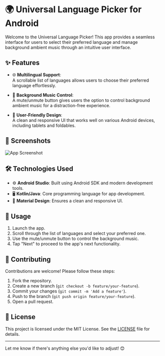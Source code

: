 # 🌍 Universal Language Picker for Android  

Welcome to the Universal Language Picker! This app provides a seamless interface for users to select their preferred language and manage background ambient music through an intuitive user interface.  

## ✨ Features  
- 🌐 **Multilingual Support**:  
  A scrollable list of languages allows users to choose their preferred language effortlessly.  

- 🎵 **Background Music Control**:  
  A mute/unmute button gives users the option to control background ambient music for a distraction-free experience.  

- 📱 **User-Friendly Design**:  
  A clean and responsive UI that works well on various Android devices, including tablets and foldables.  

## 📸 Screenshots  
![App Screenshot](https://snipboard.io/94uV1m.jpg)  

## 🛠️ Technologies Used  
- ⚙️ **Android Studio**: Built using Android SDK and modern development tools.  
- 🖥️ **Kotlin/Java**: Core programming language for app development.  
- 🎨 **Material Design**: Ensures a clean and responsive UI.  

## 🚀 Usage  
1. Launch the app.  
2. Scroll through the list of languages and select your preferred one.  
3. Use the mute/unmute button to control the background music.  
4. Tap "Next" to proceed to the app's next functionality.  

## 🤝 Contributing  
Contributions are welcome! Please follow these steps:  
1. Fork the repository.  
2. Create a new branch (`git checkout -b feature/your-feature`).  
3. Commit your changes (`git commit -m 'Add a feature'`).  
4. Push to the branch (`git push origin feature/your-feature`).  
5. Open a pull request.  

## 📜 License  
This project is licensed under the MIT License. See the [LICENSE](LICENSE) file for details.  

---

Let me know if there's anything else you'd like to adjust! 😊
